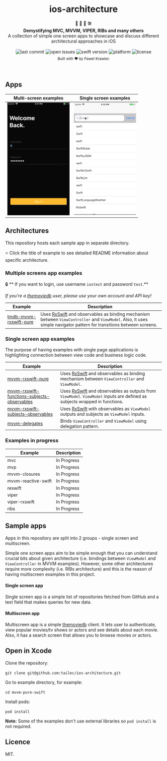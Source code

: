 <h1 align="center">ios-architecture</h1>

<div align="center">
👷 🧱 🧰 🛠️
</div>
<div align="center">
<strong>Demystifying MVC, MVVM, VIPER, RIBs and many others</strong>
</div>
<div align="center">
 A collection of simple one screen apps to showcase and discuss different architectural approaches in iOS
</div>

<br />

<div align="center">
<!-- Last commit -->
<img src="https://img.shields.io/github/last-commit/tailec/ios-architecture.svg" alt="last commit"/>
<!-- Open issues -->
<img src="https://img.shields.io/github/issues-raw/tailec/ios-architecture.svg" alt="open issues" />
<!-- Swift version -->
<img src="https://img.shields.io/badge/swift%20version-4.2-brightgreen.svg" alt="swift version">
<!-- Platform -->
<img src="https://img.shields.io/badge/platform-ios-lightgrey.svg" alt="platform" />
<!-- License -->
<img src="https://img.shields.io/badge/licence%20-MIT%20-blue.svg" alt="license" />
</div>


<div align="center">
<sub>Built with ❤︎ by
Pawel Krawiec
</sub>
</div>
<br />
<br />


## Apps


<div align="center">


| Multi-screen examples | Single screen examples |
| ------------- | ------------- |
| ![app-ui](multiscreen-ui.gif) | ![app-ui](app-ui.gif)|


</div>


## Architectures
This repository hosts each sample app in separate directory.

:star: Click the title of example to see detailed README information about specific architecture.

### Multiple screens app examples
🔒 ** If you want to login, use username `iostest` and password `test`.**

*If you're a [themoviedb](themoviedb.com) user, please use your own account and API key!*

| Example | Description |
| ------------- | ------------- |
| [tmdb-mvvm-rxswift-pure](tmdb-mvvm-rxswift-pure) | Uses [RxSwift](https://github.com/ReactiveX/RxSwift) and observables as binding mechanism between `ViewController` and `ViewModel`. Also, it uses simple navigator pattern for transitions between screens. |


### Single screen app examples
The purpose of having examples with single page applications is highlighting connection between view code and business logic code.

| Example | Description |
| ------------- | ------------- |
| [mvvm-rxswift-pure](mvvm-rxswift-pure) | Uses [RxSwift](https://github.com/ReactiveX/RxSwift) and observables as binding mechanism between `ViewController` and `ViewModel`. |
| [mvvm-rxswift-functions-subjects-observables](mvvm-functions-subjects-observables) | Uses [RxSwift](https://github.com/ReactiveX/RxSwift) and observables as outputs from `ViewModel`. `ViewModel` inputs are defined as subjects wrapped in functions. |
| [mvvm-rxswift-subjects-observables](mvvm-rxswift-subjects-observables) | Uses [RxSwift](https://github.com/ReactiveX/RxSwift) with observables as `ViewModel` outputs and subjects as `ViewModel` inputs. |
| [mvvm-delegates](mvvm-delegates) | Binds `ViewController` and `ViewModel` using delegation pattern.   |

### Examples in progress
| Example | Description |
| ------------- | ------------- |
| mvc| In Progress |
| mvp| In Progress |
| mvvm-closures | In Progress  |
| mvvm-reactive-swift | In Progress  |
| reswift | In Progress  |
| viper | In Progress  |
| viper-rxswift | In Progress  |
| ribs | In Progress  |


## Sample apps
Apps in this repository are split into 2 groups - single screen and multiscreen.


Simple one screen apps aim to be simple enough that you can understand crucial bits about given architecture (i.e. bindings between `ViewModel` and `ViewController` in MVVM examples).
However, some other architectures require more complexity (i.e. RIBs architecture) and this is the reason of having multiscreen examples in this project.

#### Single screen app
Single screen app is a simple list of repositories fetched from GitHub and a text field that makes queries for new data.

#### Multiscreen app
Multiscreen app is a simple [themoviedb](themoviedb.com) client.
It lets user to authenticate, view popular movies/tv shows or actors and see details about each movie. Also, it has a search screen that allows you to browse movies or actors.

## Open in Xcode
Clone the repository:

`git clone git@github.com:tailec/ios-architecture.git`

Go to example directory, for example:

`cd mvvm-pure-swift`

Install pods:

`pod install`


**Note:** Some of the examples don't use external libraries so `pod install` is not required.

## Licence
MIT.
